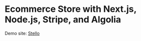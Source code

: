 # Ecommerce Store with Next.js, Node.js, Stripe, and Algolia


Demo site: [Stello](https://estore-client.vercel.app/)